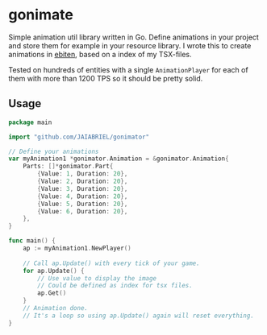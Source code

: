 # gonimate

Simple animation util library written in Go.
Define animations in your project and store them for example in your
resource library. 
I wrote this to create animations in [ebiten](https://github.com/hajimehoshi/ebiten),
based on a index of my TSX-files.

Tested on hundreds of entities with a single `AnimationPlayer` for each of them with more than 1200 TPS so
it should be pretty solid.


## Usage

```go
package main

import "github.com/JAIABRIEL/gonimator"

// Define your animations
var myAnimation1 *gonimator.Animation = &gonimator.Animation{
	Parts: []*gonimator.Part{
		{Value: 1, Duration: 20},
		{Value: 2, Duration: 20},
		{Value: 3, Duration: 20},
		{Value: 4, Duration: 20},
		{Value: 5, Duration: 20},
		{Value: 6, Duration: 20},
	},
}

func main() {
	ap := myAnimation1.NewPlayer()
    
    // Call ap.Update() with every tick of your game.
	for ap.Update() {
		// Use value to display the image
		// Could be defined as index for tsx files.
		ap.Get()
	}
	// Animation done.
	// It's a loop so using ap.Update() again will reset everything.
}
```
